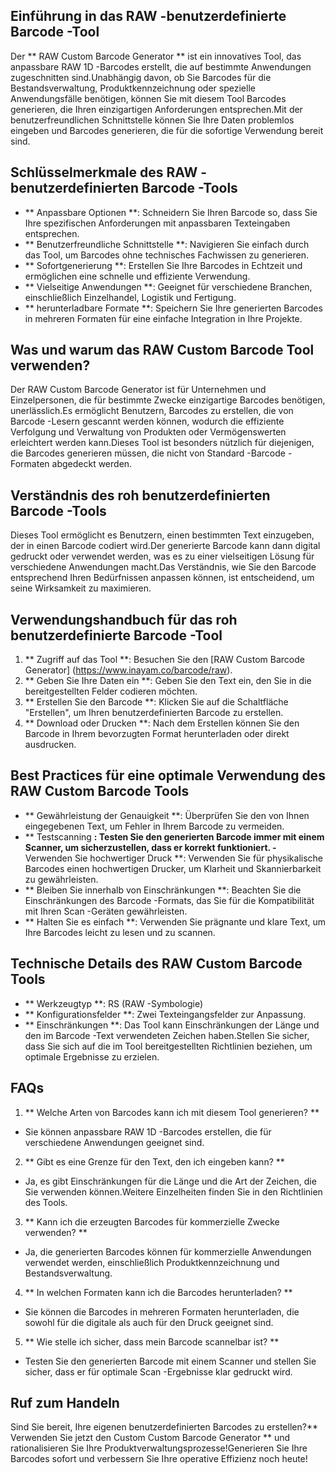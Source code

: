 ## Einführung in das RAW -benutzerdefinierte Barcode -Tool

Der ** RAW Custom Barcode Generator ** ist ein innovatives Tool, das anpassbare RAW 1D -Barcodes erstellt, die auf bestimmte Anwendungen zugeschnitten sind.Unabhängig davon, ob Sie Barcodes für die Bestandsverwaltung, Produktkennzeichnung oder spezielle Anwendungsfälle benötigen, können Sie mit diesem Tool Barcodes generieren, die Ihren einzigartigen Anforderungen entsprechen.Mit der benutzerfreundlichen Schnittstelle können Sie Ihre Daten problemlos eingeben und Barcodes generieren, die für die sofortige Verwendung bereit sind.

## Schlüsselmerkmale des RAW -benutzerdefinierten Barcode -Tools

- ** Anpassbare Optionen **: Schneidern Sie Ihren Barcode so, dass Sie Ihre spezifischen Anforderungen mit anpassbaren Texteingaben entsprechen.
- ** Benutzerfreundliche Schnittstelle **: Navigieren Sie einfach durch das Tool, um Barcodes ohne technisches Fachwissen zu generieren.
- ** Sofortgenerierung **: Erstellen Sie Ihre Barcodes in Echtzeit und ermöglichen eine schnelle und effiziente Verwendung.
- ** Vielseitige Anwendungen **: Geeignet für verschiedene Branchen, einschließlich Einzelhandel, Logistik und Fertigung.
- ** herunterladbare Formate **: Speichern Sie Ihre generierten Barcodes in mehreren Formaten für eine einfache Integration in Ihre Projekte.

## Was und warum das RAW Custom Barcode Tool verwenden?

Der RAW Custom Barcode Generator ist für Unternehmen und Einzelpersonen, die für bestimmte Zwecke einzigartige Barcodes benötigen, unerlässlich.Es ermöglicht Benutzern, Barcodes zu erstellen, die von Barcode -Lesern gescannt werden können, wodurch die effiziente Verfolgung und Verwaltung von Produkten oder Vermögenswerten erleichtert werden kann.Dieses Tool ist besonders nützlich für diejenigen, die Barcodes generieren müssen, die nicht von Standard -Barcode -Formaten abgedeckt werden.

## Verständnis des roh benutzerdefinierten Barcode -Tools

Dieses Tool ermöglicht es Benutzern, einen bestimmten Text einzugeben, der in einen Barcode codiert wird.Der generierte Barcode kann dann digital gedruckt oder verwendet werden, was es zu einer vielseitigen Lösung für verschiedene Anwendungen macht.Das Verständnis, wie Sie den Barcode entsprechend Ihren Bedürfnissen anpassen können, ist entscheidend, um seine Wirksamkeit zu maximieren.

## Verwendungshandbuch für das roh benutzerdefinierte Barcode -Tool

1. ** Zugriff auf das Tool **: Besuchen Sie den [RAW Custom Barcode Generator] (https://www.inayam.co/barcode/raw).
2. ** Geben Sie Ihre Daten ein **: Geben Sie den Text ein, den Sie in die bereitgestellten Felder codieren möchten.
3. ** Erstellen Sie den Barcode **: Klicken Sie auf die Schaltfläche "Erstellen", um Ihren benutzerdefinierten Barcode zu erstellen.
4. ** Download oder Drucken **: Nach dem Erstellen können Sie den Barcode in Ihrem bevorzugten Format herunterladen oder direkt ausdrucken.

## Best Practices für eine optimale Verwendung des RAW Custom Barcode Tools

- ** Gewährleistung der Genauigkeit **: Überprüfen Sie den von Ihnen eingegebenen Text, um Fehler in Ihrem Barcode zu vermeiden.
- ** Testscanning **: Testen Sie den generierten Barcode immer mit einem Scanner, um sicherzustellen, dass er korrekt funktioniert.
-** Verwenden Sie hochwertiger Druck **: Verwenden Sie für physikalische Barcodes einen hochwertigen Drucker, um Klarheit und Skannierbarkeit zu gewährleisten.
- ** Bleiben Sie innerhalb von Einschränkungen **: Beachten Sie die Einschränkungen des Barcode -Formats, das Sie für die Kompatibilität mit Ihren Scan -Geräten gewährleisten.
- ** Halten Sie es einfach **: Verwenden Sie prägnante und klare Text, um Ihre Barcodes leicht zu lesen und zu scannen.

## Technische Details des RAW Custom Barcode Tools

- ** Werkzeugtyp **: RS (RAW -Symbologie)
- ** Konfigurationsfelder **: Zwei Texteingangsfelder zur Anpassung.
- ** Einschränkungen **: Das Tool kann Einschränkungen der Länge und den im Barcode -Text verwendeten Zeichen haben.Stellen Sie sicher, dass Sie sich auf die im Tool bereitgestellten Richtlinien beziehen, um optimale Ergebnisse zu erzielen.

## FAQs

1. ** Welche Arten von Barcodes kann ich mit diesem Tool generieren? **
- Sie können anpassbare RAW 1D -Barcodes erstellen, die für verschiedene Anwendungen geeignet sind.

2. ** Gibt es eine Grenze für den Text, den ich eingeben kann? **
- Ja, es gibt Einschränkungen für die Länge und die Art der Zeichen, die Sie verwenden können.Weitere Einzelheiten finden Sie in den Richtlinien des Tools.

3. ** Kann ich die erzeugten Barcodes für kommerzielle Zwecke verwenden? **
- Ja, die generierten Barcodes können für kommerzielle Anwendungen verwendet werden, einschließlich Produktkennzeichnung und Bestandsverwaltung.

4. ** In welchen Formaten kann ich die Barcodes herunterladen? **
- Sie können die Barcodes in mehreren Formaten herunterladen, die sowohl für die digitale als auch für den Druck geeignet sind.

5. ** Wie stelle ich sicher, dass mein Barcode scannelbar ist? **
- Testen Sie den generierten Barcode mit einem Scanner und stellen Sie sicher, dass er für optimale Scan -Ergebnisse klar gedruckt wird.

## Ruf zum Handeln

Sind Sie bereit, Ihre eigenen benutzerdefinierten Barcodes zu erstellen?** Verwenden Sie jetzt den Custom Custom Barcode Generator ** und rationalisieren Sie Ihre Produktverwaltungsprozesse!Generieren Sie Ihre Barcodes sofort und verbessern Sie Ihre operative Effizienz noch heute!
